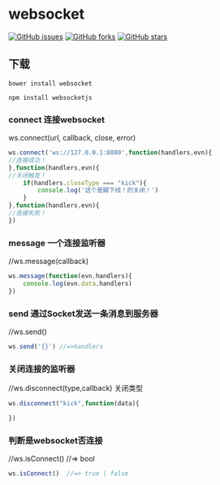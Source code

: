 # websocket

[![GitHub issues](https://img.shields.io/github/issues/jaywcjlove/websocket.svg)](https://github.com/jaywcjlove/websocket/issues) [![GitHub forks](https://img.shields.io/github/forks/jaywcjlove/websocket.svg)](https://github.com/jaywcjlove/websocket/network) [![GitHub stars](https://img.shields.io/github/stars/jaywcjlove/websocket.svg)](https://github.com/jaywcjlove/websocket/stargazers)

## 下载

```
bower install websocket
```

```
npm install websocketjs
```

### connect 连接websocket
ws.connect(url, callback, close, error)

```js
ws.connect('ws://127.0.0.1:8080',function(handlers,evn){
//连接成功！
},function(handlers,evn){
//关闭触发！
    if(handlers.closeType === "kick"){
        console.log('这个是踢下线！的关闭！')
    }
},function(handlers,evn){
//连接失败！
})
```

### message 一个连接监听器
//ws.message(callback)

```js
ws.message(function(evn,handlers){
    console.log(evn.data,handlers)
})
```

### send 通过Socket发送一条消息到服务器
//ws.send()

```js
ws.send('{}') //=>handlers
```

### 关闭连接的监听器
//ws.disconnect(type,callback) 关闭类型

```js
ws.disconnect("kick",function(data){

})
```

### 判断是websocket否连接
//ws.isConnect()  //=> bool

```js
ws.isConnect()  //=> true | false
```
